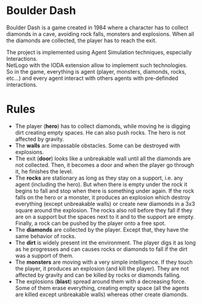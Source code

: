 # Boulder Dash
Boulder Dash is a game created in 1984 where a character has to collect diamonds in a cave, avoiding rock falls, monsters and explosions.
When all the diamonds are collected, the player has to reach the exit.

The project is implemented using Agent Simulation techniques, especially Interactions.  
NetLogo with the IODA extension allow to implement such technologies.  
So in the game, everything is agent (player, monsters, diamonds, rocks, etc...) and every agent interact with others agents with pre-definded interactions.

# Rules
* The player (**hero**) has to collect diamonds, while moving he is digging dirt creating empty spaces. He can also push rocks. The hero is not affected by gravity.
* The **walls** are impassable obstacles. Some can be destroyed with explosions.
* The exit (**door**) looks like a unbreakable wall until all the diamonds are not collected. Then, it becomes a door and when the player go through it, he finishes the level.
* The **rocks** are stationary as long as they stay on a support, i.e. any agent (including the hero). But when there is empty under the rock it begins to fall and stop when there is something under again. If the rock falls on the hero or a monster, it produces an explosion which destroy everything (except unbreakable walls) or create new diamonds in a 3x3 square around the explosion. The rocks also roll before they fall if they are on a support but the spaces next to it and to the support are empty. Finally, a rock can be pushed by the player onto a free spot.
* The **diamonds** are collected by the player. Except that, they have the same behavior of rocks.
* The **dirt** is widely present int the environment. The player digs it as long as he progresses and can causes rocks or diamonds to fall if the dirt was a support of them.
* The **monsters** are moving with a very simple intelligence. If they touch the player, it produces an explosion (and kill the player). They are not affected by gravity and can be killed by rocks or diamonds falling.
* The explosions (**blast**) spread around them with a decreasing force. Some of them erase everything, creating empty space (all the agents are killed except unbreakable walls) whereas other create diamonds.
